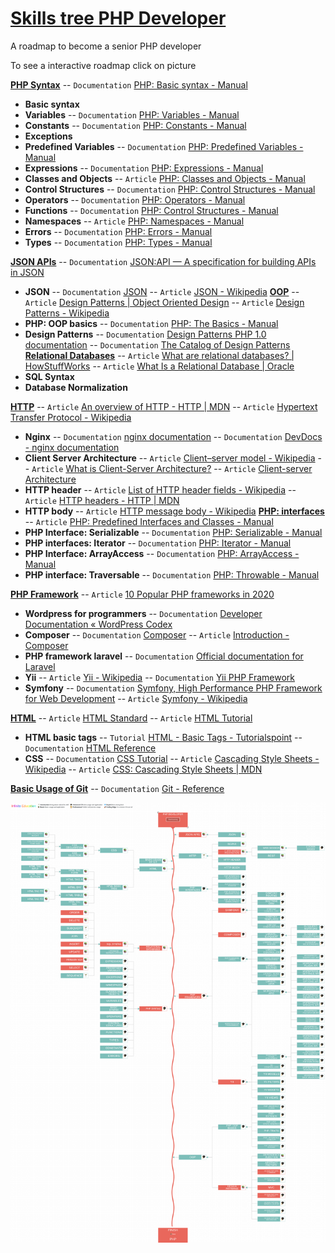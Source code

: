 # [Skills tree PHP Developer](https://infinite.education/view/PHP_Developer)
A roadmap to become a senior PHP developer

To see a interactive roadmap click on picture

**[PHP Syntax](https://infinite.education/view/php_syntax)**
 -- `Documentation` [PHP: Basic syntax - Manual](https://www.php.net/manual/en/language.basic-syntax.php)
* **Basic syntax**
* **Variables**
 -- `Documentation` [PHP: Variables - Manual](https://www.php.net/manual/en/language.variables.php)
* **Constants**
 -- `Documentation` [PHP: Constants - Manual](https://www.php.net/manual/en/language.constants.php)
* **Exceptions**
* **Predefined Variables**
 -- `Documentation` [PHP: Predefined Variables - Manual](https://www.php.net/manual/en/reserved.variables.php)
* **Expressions**
 -- `Documentation` [PHP: Expressions - Manual](https://www.php.net/manual/en/language.expressions.php)
* **Classes and Objects**
 -- `Article` [PHP: Classes and Objects - Manual](https://www.php.net/manual/en/language.oop5.php)
* **Control Structures**
 -- `Documentation` [PHP: Control Structures - Manual](https://www.php.net/manual/en/language.control-structures.php)
* **Operators**
 -- `Documentation` [PHP: Operators - Manual](https://www.php.net/manual/en/language.operators.php)
* **Functions**
 -- `Documentation` [PHP: Control Structures - Manual](https://www.php.net/manual/en/language.control-structures.php)
* **Namespaces**
 -- `Article` [PHP: Namespaces - Manual](https://www.php.net/manual/en/language.namespaces.php)
* **Errors**
 -- `Documentation` [PHP: Errors - Manual](https://www.php.net/manual/en/language.errors.php)
* **Types**
 -- `Documentation` [PHP: Types - Manual](https://www.php.net/manual/en/language.types.php)

**[JSON APIs](https://infinite.education/view/json_apis)**
 -- `Documentation` [JSON:API &mdash; A specification for building APIs in JSON](https://jsonapi.org/)
* **JSON**
 -- `Documentation` [JSON](https://www.json.org/json-en.html)
 -- `Article` [JSON - Wikipedia](https://en.wikipedia.org/wiki/JSON)
**[OOP](https://infinite.education/view/oop)**
 -- `Article` [Design Patterns | Object Oriented Design](https://www.oodesign.com/)
 -- `Article` [Design Patterns - Wikipedia](https://en.wikipedia.org/wiki/Design_Patterns)
* **PHP: OOP basics**
 -- `Documentation` [PHP: The Basics - Manual](https://www.php.net/manual/en/language.oop5.basic.php)
* **Design Patterns**
 -- `Documentation` [Design Patterns PHP 1.0 documentation](https://designpatternsphp.readthedocs.io/en/latest/README.html)
 -- `Documentation` [The Catalog of Design Patterns](https://refactoring.guru/design-patterns/catalog)
**[Relational Databases](https://infinite.education/view/relational_databases)**
 -- `Article` [What are relational databases? | HowStuffWorks](https://computer.howstuffworks.com/question599.htm)
 -- `Article` [What Is a Relational Database | Oracle](https://www.oracle.com/database/what-is-a-relational-database/)
* **SQL Syntax**
* **Database Normalization**

**[HTTP](https://infinite.education/view/http)**
 -- `Article` [An overview of HTTP - HTTP | MDN](https://developer.mozilla.org/en-US/docs/Web/HTTP/Overview)
 -- `Article` [Hypertext Transfer Protocol - Wikipedia](https://en.wikipedia.org/wiki/Hypertext_Transfer_Protocol)
* **Nginx**
 -- `Documentation` [nginx documentation](https://nginx.org/en/docs/)
 -- `Documentation` [DevDocs - nginx documentation](https://devdocs.io/nginx/)
* **Client Server Architecture**
 -- `Article` [Client–server model - Wikipedia](https://en.wikipedia.org/wiki/Client–server_model)
 -- `Article` [What is Client-Server Architecture?](https://www.w3schools.in/what-is-client-server-architecture/)
 -- `Article` [Client-server Architecture](https://cs.uwaterloo.ca/~m2nagapp/courses/CS446/1195/Arch_Design_Activity/ClientServer.pdf)
* **HTTP header**
 -- `Article` [List of HTTP header fields - Wikipedia](https://en.wikipedia.org/wiki/List_of_HTTP_header_fields)
 -- `Article` [HTTP headers - HTTP | MDN](https://developer.mozilla.org/en-US/docs/Web/HTTP/Headers)
* **HTTP body**
 -- `Article` [HTTP message body - Wikipedia](https://en.wikipedia.org/wiki/HTTP_message_body)
**[PHP: interfaces](https://infinite.education/view/php_interfaces)**
 -- `Article` [PHP: Predefined Interfaces and Classes - Manual](https://www.php.net/manual/en/reserved.interfaces.php)
* **PHP Interface: Serializable**
 -- `Documentation` [PHP: Serializable - Manual](https://www.php.net/manual/en/class.serializable.php)
* **PHP interfaces: Iterator**
 -- `Documentation` [PHP: Iterator - Manual](https://www.php.net/manual/en/class.iterator.php)
* **PHP Interface: ArrayAccess**
 -- `Documentation` [PHP: ArrayAccess - Manual](https://www.php.net/manual/en/class.arrayaccess.php)
* **PHP interface: Traversable**
 -- `Documentation` [PHP: Throwable - Manual](https://www.php.net/manual/en/class.throwable.php)

**[PHP Framework](https://infinite.education/view/php_framework)**
 -- `Article` [10 Popular PHP frameworks in 2020](https://raygun.com/blog/top-php-frameworks/)
* **Wordpress for programmers**
 -- `Documentation` [Developer Documentation &laquo; WordPress Codex](https://codex.wordpress.org/Developer_Documentation)
* **Composer**
 -- `Documentation` [Composer](https://getcomposer.org/doc/)
 -- `Article` [Introduction - Composer](https://getcomposer.org/doc/00-intro.md)
* **PHP framework laravel**
 -- `Documentation` [Official documentation for Laravel](https://laravel.com/docs/8.x/)
* **Yii**
 -- `Article` [Yii - Wikipedia](https://en.wikipedia.org/wiki/Yii)
 -- `Documentation` [Yii PHP Framework](https://www.yiiframework.com/)
* **Symfony**
 -- `Documentation` [Symfony, High Performance PHP Framework for Web Development](https://symfony.com/)
 -- `Article` [Symfony - Wikipedia](https://en.wikipedia.org/wiki/Symfony)

**[HTML](https://infinite.education/view/html)**
 -- `Article` [HTML Standard](https://html.spec.whatwg.org/multipage/)
 -- `Article` [HTML Tutorial](https://www.w3schools.com/html/)
* **HTML basic tags**
 -- `Tutorial` [HTML - Basic Tags - Tutorialspoint](https://www.tutorialspoint.com/html/html_basic_tags.htm)
 -- `Documentation` [HTML Reference](https://www.w3schools.com/tags/ref_byfunc.asp)
* **CSS**
 -- `Documentation` [CSS Tutorial](https://www.w3schools.com/css/default.asp)
 -- `Article` [Cascading Style Sheets - Wikipedia](https://en.wikipedia.org/wiki/Cascading_Style_Sheets)
 -- `Article` [CSS: Cascading Style Sheets | MDN](https://developer.mozilla.org/en-US/docs/Web/CSS/)

**[Basic Usage of Git](https://infinite.education/view/basic_usage_of_git)**
 -- `Documentation` [Git - Reference](https://git-scm.com/docs)
                

[![alt text](https://raw.githubusercontent.com/infinite-education/php-developer-roadmap/main/php-developer.png)](https://infinite.education/expertise/PHP_Developer)

